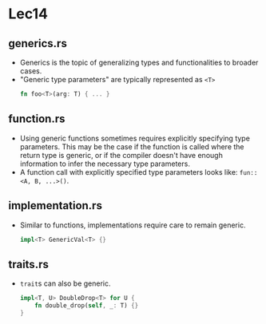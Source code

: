 # Lec14
## generics.rs
+ Generics is the topic of generalizing types and functionalities to broader cases.
+ "Generic type parameters" are typically represented as `<T>`
    ```rs
    fn foo<T>(arg: T) { ... }
    ```
## function.rs
+ Using generic functions sometimes requires explicitly specifying type parameters. This may be the case if the function is called where the return type is generic, or if the compiler doesn't have enough information to infer the necessary type parameters.
+ A function call with explicitly specified type parameters looks like: ```fun::<A, B, ...>()```.

## implementation.rs
+ Similar to functions, implementations require care to remain generic.
    ```rs
    impl<T> GenericVal<T> {}
    ```
## traits.rs
+ `trait`s can also be generic.
    ```rs
    impl<T, U> DoubleDrop<T> for U {
        fn double_drop(self, _: T) {}
    }
    ```